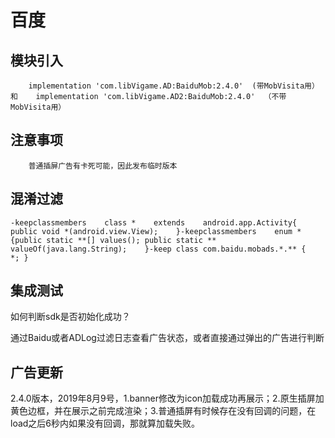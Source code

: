 # 百度

## 模块引入

```text
    implementation 'com.libVigame.AD:BaiduMob:2.4.0'  (带MobVisita用）    和    implementation 'com.libVigame.AD2:BaiduMob:2.4.0'  （不带MobVisita用）
```

## 注意事项

```text
    普通插屏广告有卡死可能，因此发布临时版本
```

## 混淆过滤

```text
-keepclassmembers    class *    extends    android.app.Activity{ public void *(android.view.View);    }-keepclassmembers    enum *{public static **[] values(); public static ** valueOf(java.lang.String);    }-keep class com.baidu.mobads.*.** {    *; }
```

## 集成测试

如何判断sdk是否初始化成功？

通过Baidu或者ADLog过滤日志查看广告状态，或者直接通过弹出的广告进行判断

## 广告更新

2.4.0版本，2019年8月9号，1.banner修改为icon加载成功再展示；2.原生插屏加黄色边框，并在展示之前完成渲染；3.普通插屏有时候存在没有回调的问题，在load之后6秒内如果没有回调，那就算加载失败。

